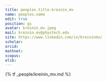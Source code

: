 ```yaml
---
title: peoples.title.kreinin_mv
name: peoples.name
edit: true
position: gs
avatar: kreinin_mv.jpeg
mail: kreinin.mv@phystech.edu
site: https://www.linkedin.com/in/kreininmv/
scholar:
orcid:
mathnet:
scopus:
elib:
---
```


{% tf _people/kreinin_mv.md %}
